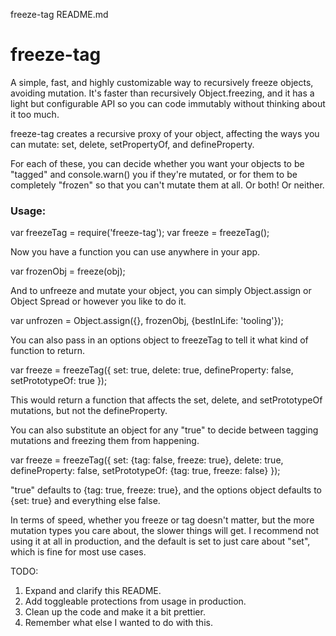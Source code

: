 freeze-tag README.md

# freeze-tag

A simple, fast, and highly customizable way to recursively freeze objects, avoiding mutation. It's faster than recursively Object.freezing, and it has a light but configurable API so you can code immutably without thinking about it too much.

freeze-tag creates a recursive proxy of your object, affecting the ways you can mutate: set, delete, setPropertyOf, and defineProperty.

For each of these, you can decide whether you want your objects to be "tagged" and console.warn()  you if they're mutated, or for them to be completely "frozen" so that you can't mutate them at all. Or both! Or neither.


### Usage:

var freezeTag = require('freeze-tag');
var freeze = freezeTag();

Now you have a function you can use anywhere in your app.

var frozenObj = freeze(obj);

And to unfreeze and mutate your object, you can simply Object.assign or Object Spread or however you like to do it.

var unfrozen = Object.assign({}, frozenObj, {bestInLife: 'tooling'});

You can also pass in an options object to freezeTag to tell it what kind of function to return.

var freeze = freezeTag({
  set: true,
  delete: true,
  defineProperty: false,
  setPrototypeOf: true
});

This would return a function that affects the set, delete, and setPrototypeOf mutations, but not the defineProperty.

You can also substitute an object for any "true" to decide between tagging mutations and freezing them from happening.

var freeze = freezeTag({
  set: {tag: false, freeze: true},
  delete: true,
  defineProperty: false,
  setPrototypeOf: {tag: true, freeze: false}
});

"true" defaults to {tag: true, freeze: true}, and the options object defaults to {set: true} and everything else false.

In terms of speed, whether you freeze or tag doesn't matter, but the more mutation types you care about, the slower things will get. I recommend not using it at all in production, and the default is set to just care about "set", which is fine for most use cases.


TODO:
1. Expand and clarify this README.
2. Add toggleable protections from usage in production.
3. Clean up the code and make it a bit prettier.
4. Remember what else I wanted to do with this.
